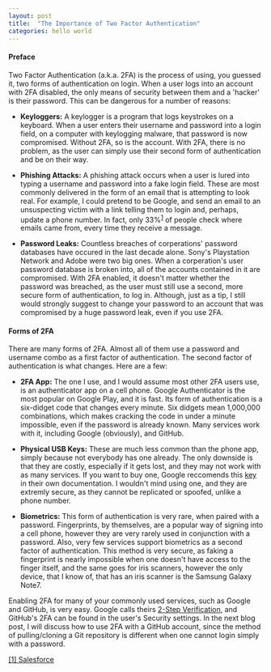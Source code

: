 ```yaml
---
layout: post
title:  "The Importance of Two Factor Authentication"
categories: hello world
---
```

#### Preface
Two Factor Authentication (a.k.a. 2FA) is the process of using, you guessed it, two forms of authentication on login. When a user logs into an account with 2FA disabled, the only means of security between them and a 'hacker' is their password. This can be dangerous for a number of reasons:

* __Keyloggers:__ A keylogger is a program that logs keystrokes on a keyboard. When a user enters their username and password into a login field, on a computer with keylogging malware, that password is now compromised. Without 2FA, so is the account. With 2FA, there is no problem, as the user can simply use their second form of authentication and be on their way.

* __Phishing Attacks:__ A phishing attack occurs when a user is lured into typing a username and password into a fake login field. These are most commonly delivered in the form of an email that is attempting to look real. For example, I could pretend to be Google, and send an email to an unsuspecting victim with a link telling them to login and, perhaps, update a phone number. In fact, only 33%<sup>[1](#footnote-1)</sup> of people check where emails came from, every time they receive a message.

* __Password Leaks:__ Countless breaches of corperations' password databases have occured in the last decade alone. Sony's Playstation Network and Adobe were two big ones. When a corperation's user password database is broken into, all of the accounts contained in it are compromised. With 2FA enabled, it doesn't matter whether the password was breached, as the user must still use a second, more secure form of authentication, to log in. Although, just as a tip, I still would strongly suggest to change your password to an account that was compromised by a huge password leak, even if you use 2FA.

#### Forms of 2FA
There are many forms of 2FA. Almost all of them use a password and username combo as a first factor of authentication. The second factor of authentication is what changes. Here are a few:

* __2FA App:__ The one I use, and I would assume most other 2FA users use, is an authenticator app on a cell phone. Google Authenticator is the most popular on Google Play, and it is fast. Its form of authentication is a six-didget code that changes every minute. Six didgets mean 1,000,000 combinations, which makes cracking the code in under a minute impossible, even if the password is already known. Many services work with it, including Google (obviously), and GitHub.

* __Physical USB Keys:__ These are much less common than the phone app, simply because not everybody has one already. The only downside is that they are costly, especially if it gets lost, and they may not work with as many services. If you want to buy one, Google reccomends this [key](https://www.amazon.com/Yubico-Y-123-FIDO-U2F-Security/dp/B00NLKA0D8) in their own documentation. I wouldn't mind using one, and they are extremly secure, as they cannot be replicated or spoofed, unlike a phone number.

* __Biometrics:__ This form of authentication is very rare, when paired with a password. Fingerprints, by themselves, are a popular way of signing into a cell phone, however they are very rarely used in conjunction with a password. Also, very few services support biometrics as a second factor of authentication. This method is very secure, as faking a fingerprint is nearly impossible when one doesn't have access to the finger itself, and the same goes for iris scanners, however the only device, that I know of, that has an iris scanner is the Samsung Galaxy Note7.

Enabling 2FA for many of your commonly used services, such as Google and GitHub, is very easy. Google calls theirs [2-Step Verification](https://www.google.com/landing/2step/), and GitHub's 2FA can be found in the user's Security settings. In the next blog post, I will discuss how to use 2FA with a GitHub account, since the method of pulling/cloning a Git repository is different when one cannot login simply with a password.

<p id="footnote-1"><a href="https://www.salesforce.com/blog/2013/07/email-marketing-stats.html">[1] Salesforce</a></p>